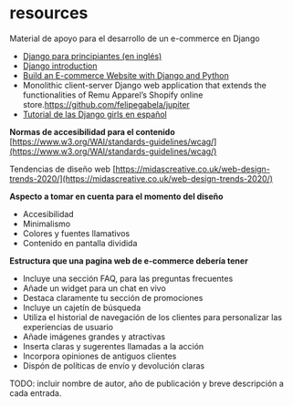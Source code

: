 # resources
Material de apoyo para el desarrollo de un e-commerce en Django

- [Django para principiantes (en inglés)](https://youtube.com/playlist?list=PLXmMXHVSvS-DQfOsQdXkzEZyD0Vei7PKf)
- [Django introduction](https://developer.mozilla.org/en-US/docs/Learn/Server-side/Django/Introduction)
- [Build an E-commerce Website with Django and Python](https://www.freecodecamp.org/news/how-to-build-an-e-commerce-website-with-django-and-python/)
- Monolithic client-server Django web application that extends the functionalities of Remu Apparel’s Shopify online store.https://github.com/felipegabela/jupiter
- [Tutorial de las Django girls en español](https://tutorial.djangogirls.org/es/)


**Normas de accesibilidad para el contenido**
[https://www.w3.org/WAI/standards-guidelines/wcag/](https://www.w3.org/WAI/standards-guidelines/wcag/)

Tendencias de diseño web
[https://midascreative.co.uk/web-design-trends-2020/](https://midascreative.co.uk/web-design-trends-2020/)

**Aspecto a tomar en cuenta para el momento del diseño**

- Accesibilidad
- Minimalismo
- Colores y fuentes llamativos
- Contenido en pantalla dividida

**Estructura que una pagina web de e-commerce debería tener**

- Incluye una sección FAQ, para las preguntas frecuentes
- Añade un widget para un chat en vivo
- Destaca claramente tu sección de promociones
- Incluye un cajetín de búsqueda
- Utiliza el historial de navegación de los clientes para personalizar las experiencias de usuario
- Añade imágenes grandes y atractivas
- Inserta claras y sugerentes llamadas a la acción
- Incorpora opiniones de antiguos clientes
- Dispón de políticas de envío y devolución claras

TODO: incluir nombre de autor, año de publicación y breve descripción a cada entrada.
